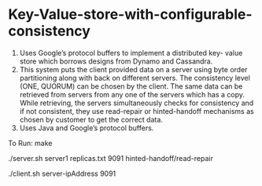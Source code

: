# Key-Value-store-with-configurable-consistency

1) Uses Google’s protocol buffers to implement a distributed key- value store which borrows designs from Dynamo and Cassandra.
2) This system puts the client provided data on a server using byte order partitioning along with back on different servers. The consistency level (ONE, QUORUM) can be chosen by the client. The same data can be retrieved from servers from any one of the servers which has a copy. While retrieving, the servers simultaneously checks for consistency and if not consistent, they use read-repair or hinted-handoff mechanisms as chosen by customer to get the correct data.
3) Uses Java and Google’s protocol buffers.


To Run:
make

./server.sh server1 replicas.txt 9091 hinted-handoff/read-repair

./client.sh server-ipAddress 9091
